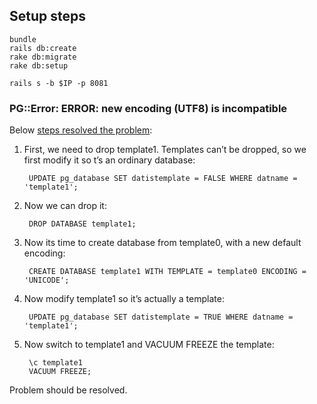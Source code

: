 ## Setup steps

    bundle
    rails db:create
    rake db:migrate
    rake db:setup

    rails s -b $IP -p 8081

### PG::Error: ERROR: new encoding (UTF8) is incompatible

Below [steps resolved the problem](http://stackoverflow.com/questions/16736891/pgerror-error-new-encoding-utf8-is-incompatible):

1. First, we need to drop template1. Templates can’t be dropped, so we first modify it so t’s an ordinary database:

        UPDATE pg_database SET datistemplate = FALSE WHERE datname = 'template1';

2. Now we can drop it:

        DROP DATABASE template1;

3. Now its time to create database from template0, with a new default encoding:

        CREATE DATABASE template1 WITH TEMPLATE = template0 ENCODING = 'UNICODE';

4. Now modify template1 so it’s actually a template:

        UPDATE pg_database SET datistemplate = TRUE WHERE datname = 'template1';

5. Now switch to template1 and VACUUM FREEZE the template:

        \c template1
        VACUUM FREEZE;

Problem should be resolved.